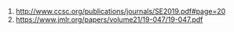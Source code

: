1) http://www.ccsc.org/publications/journals/SE2019.pdf#page=20
2) https://www.jmlr.org/papers/volume21/19-047/19-047.pdf